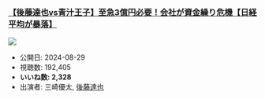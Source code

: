 ### [【後藤達也vs青汁王子】至急3億円必要！会社が資金繰り危機【日経平均が暴落】](https://www.youtube.com/watch?v=X-4WxPi5Dq8)
[![](https://img.youtube.com/vi/X-4WxPi5Dq8/sddefault.jpg)](https://www.youtube.com/watch?v=X-4WxPi5Dq8)
-   公開日: 2024-08-29
-   視聴数: 192,405
-   **いいね数: 2,328**
-   出演者: 三崎優太, [後藤達也](/rehacq_fan/people/後藤達也 "wikilink")

